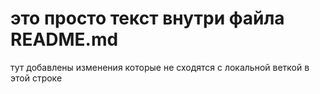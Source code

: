 # это просто текст внутри файла README.md
тут добавлены изменения которые не сходятся с локальной веткой в этой строке
